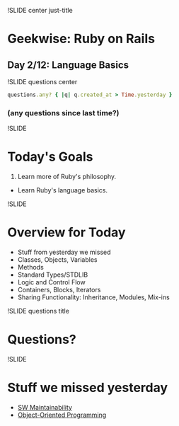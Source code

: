 !SLIDE center just-title
# Geekwise: Ruby on Rails

## Day 2/12: Language Basics

!SLIDE questions center

```ruby
questions.any? { |q| q.created_at > Time.yesterday }
```

### (any questions since last time?)

!SLIDE
# Today's Goals

1. Learn more of Ruby's philosophy.
+ Learn Ruby's language basics.

!SLIDE
# Overview for Today

* Stuff from yesterday we missed
* Classes, Objects, Variables
* Methods
* Standard Types/STDLIB
* Logic and Control Flow
* Containers, Blocks, Iterators
* Sharing Functionality: Inheritance, Modules, Mix-ins


!SLIDE questions title
# Questions?


!SLIDE
# Stuff we missed yesterday

* [SW Maintainability](d1#38)
* [Object-Oriented Programming](d1#43)
